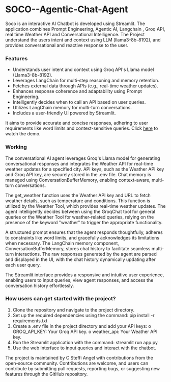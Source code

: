 # SOCO--Agentic-Chat-Agent
Soco is an interactive AI Chatbot is developed using Streamlit. The application combines Prompt Engineering, Agentic AI, Langchain , Groq API, real time Weather API and Conversational Intelligence. The Project understand the users intent and context using LLM (llama3-8b-8192), and provides conversational and reactive response to the user. 
### **Features**
- Understands user intent and context using Groq API's Llama model (Llama3-8b-8192).
- Leverages LangChain for multi-step reasoning and memory retention.
- Fetches external data through APIs (e.g., real-time weather updates).
- Enhances response coherence and adaptability using Prompt Engineering.
- Intelligently decides when to call an API based on user queries.
- Utilizes LangChain memory for multi-turn conversations.
- Includes a user-friendly UI powered by Streamlit.
        
It aims to provide accurate and concise responses, adhering to user requirements like word limits and context-sensitive queries.
Click [here](media/demo.mp4) to watch the demo.

### **Working**

The conversational AI agent leverages Groq's Llama model for generating conversational responses and integrates the Weather API for real-time weather updates for a specified city. API keys, such as the Weather API key and Groq API key, are securely stored in the .env file. Chat memory is managed using ConversationBufferMemory, enabling context-aware, multi-turn conversations.

The get_weather function uses the Weather API key and URL to fetch weather details, such as temperature and conditions. This function is utilized by the Weather Tool, which provides real-time weather updates. The agent intelligently decides between using the GroqChat tool for general queries or the Weather Tool for weather-related queries, relying on the presence of the keyword "weather" to trigger the appropriate functionality.

A structured prompt ensures that the agent responds thoughtfully, adheres to constraints like word limits, and gracefully acknowledges its limitations when necessary. The LangChain memory component, ConversationBufferMemory, stores chat history to facilitate seamless multi-turn interactions. The raw responses generated by the agent are parsed and displayed in the UI, with the chat history dynamically updating after each user query.

The Streamlit interface provides a responsive and intuitive user experience, enabling users to input queries, view agent responses, and access the conversation history effortlessly.
### How users can get started with the project?
1.	Clone the repository and navigate to the project directory.
2.	Set up the required dependencies using the command: 
                  pip install -r requirements.txt
3.	Create a .env file in the project directory and add your API keys:
    o	GROQ_API_KEY: Your Groq API key.
    o	weather_api: Your Weather API key.
4.	Run the Streamlit application with the command:
                 streamlit run app.py
5.	Use the web interface to input queries and interact with the chatbot.


The project is maintained by C Steffi Angel with contributions from the open-source community. Contributions are welcome, and users can contribute by submitting pull requests, reporting bugs, or suggesting new features through the GitHub repository.

